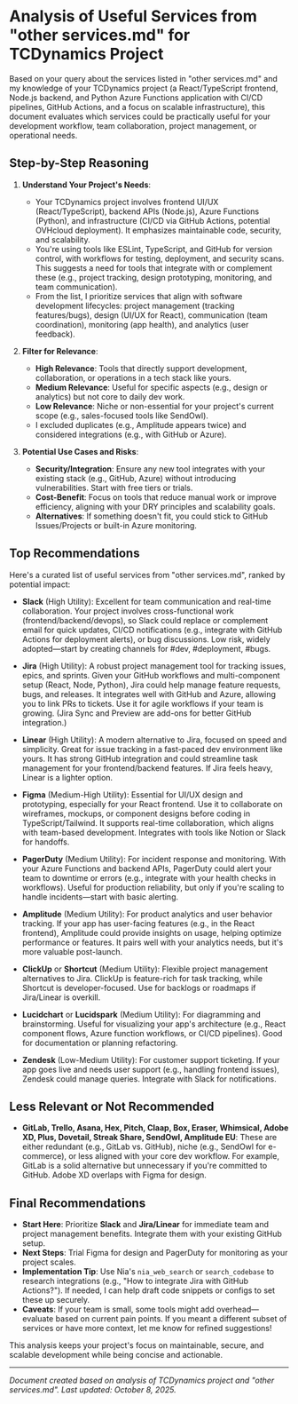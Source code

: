 # Analysis of Useful Services from "other services.md" for TCDynamics Project

Based on your query about the services listed in "other services.md" and my knowledge of your TCDynamics project (a React/TypeScript frontend, Node.js backend, and Python Azure Functions application with CI/CD pipelines, GitHub Actions, and a focus on scalable infrastructure), this document evaluates which services could be practically useful for your development workflow, team collaboration, project management, or operational needs.

## Step-by-Step Reasoning

1. **Understand Your Project's Needs**:
   - Your TCDynamics project involves frontend UI/UX (React/TypeScript), backend APIs (Node.js), Azure Functions (Python), and infrastructure (CI/CD via GitHub Actions, potential OVHcloud deployment). It emphasizes maintainable code, security, and scalability.
   - You're using tools like ESLint, TypeScript, and GitHub for version control, with workflows for testing, deployment, and security scans. This suggests a need for tools that integrate with or complement these (e.g., project tracking, design prototyping, monitoring, and team communication).
   - From the list, I prioritize services that align with software development lifecycles: project management (tracking features/bugs), design (UI/UX for React), communication (team coordination), monitoring (app health), and analytics (user feedback).

2. **Filter for Relevance**:
   - **High Relevance**: Tools that directly support development, collaboration, or operations in a tech stack like yours.
   - **Medium Relevance**: Useful for specific aspects (e.g., design or analytics) but not core to daily dev work.
   - **Low Relevance**: Niche or non-essential for your project's current scope (e.g., sales-focused tools like SendOwl).
   - I excluded duplicates (e.g., Amplitude appears twice) and considered integrations (e.g., with GitHub or Azure).

3. **Potential Use Cases and Risks**:
   - **Security/Integration**: Ensure any new tool integrates with your existing stack (e.g., GitHub, Azure) without introducing vulnerabilities. Start with free tiers or trials.
   - **Cost-Benefit**: Focus on tools that reduce manual work or improve efficiency, aligning with your DRY principles and scalability goals.
   - **Alternatives**: If something doesn't fit, you could stick to GitHub Issues/Projects or built-in Azure monitoring.

## Top Recommendations

Here's a curated list of useful services from "other services.md", ranked by potential impact:

- **Slack** (High Utility): Excellent for team communication and real-time collaboration. Your project involves cross-functional work (frontend/backend/devops), so Slack could replace or complement email for quick updates, CI/CD notifications (e.g., integrate with GitHub Actions for deployment alerts), or bug discussions. Low risk, widely adopted—start by creating channels for #dev, #deployment, #bugs.

- **Jira** (High Utility): A robust project management tool for tracking issues, epics, and sprints. Given your GitHub workflows and multi-component setup (React, Node, Python), Jira could help manage feature requests, bugs, and releases. It integrates well with GitHub and Azure, allowing you to link PRs to tickets. Use it for agile workflows if your team is growing. (Jira Sync and Preview are add-ons for better GitHub integration.)

- **Linear** (High Utility): A modern alternative to Jira, focused on speed and simplicity. Great for issue tracking in a fast-paced dev environment like yours. It has strong GitHub integration and could streamline task management for your frontend/backend features. If Jira feels heavy, Linear is a lighter option.

- **Figma** (Medium-High Utility): Essential for UI/UX design and prototyping, especially for your React frontend. Use it to collaborate on wireframes, mockups, or component designs before coding in TypeScript/Tailwind. It supports real-time collaboration, which aligns with team-based development. Integrates with tools like Notion or Slack for handoffs.

- **PagerDuty** (Medium Utility): For incident response and monitoring. With your Azure Functions and backend APIs, PagerDuty could alert your team to downtime or errors (e.g., integrate with your health checks in workflows). Useful for production reliability, but only if you're scaling to handle incidents—start with basic alerting.

- **Amplitude** (Medium Utility): For product analytics and user behavior tracking. If your app has user-facing features (e.g., in the React frontend), Amplitude could provide insights on usage, helping optimize performance or features. It pairs well with your analytics needs, but it's more valuable post-launch.

- **ClickUp** or **Shortcut** (Medium Utility): Flexible project management alternatives to Jira. ClickUp is feature-rich for task tracking, while Shortcut is developer-focused. Use for backlogs or roadmaps if Jira/Linear is overkill.

- **Lucidchart** or **Lucidspark** (Medium Utility): For diagramming and brainstorming. Useful for visualizing your app's architecture (e.g., React component flows, Azure function workflows, or CI/CD pipelines). Good for documentation or planning refactoring.

- **Zendesk** (Low-Medium Utility): For customer support ticketing. If your app goes live and needs user support (e.g., handling frontend issues), Zendesk could manage queries. Integrate with Slack for notifications.

## Less Relevant or Not Recommended

- **GitLab, Trello, Asana, Hex, Pitch, Claap, Box, Eraser, Whimsical, Adobe XD, Plus, Dovetail, Streak Share, SendOwl, Amplitude EU**: These are either redundant (e.g., GitLab vs. GitHub), niche (e.g., SendOwl for e-commerce), or less aligned with your core dev workflow. For example, GitLab is a solid alternative but unnecessary if you're committed to GitHub. Adobe XD overlaps with Figma for design.

## Final Recommendations

- **Start Here**: Prioritize **Slack** and **Jira/Linear** for immediate team and project management benefits. Integrate them with your existing GitHub setup.
- **Next Steps**: Trial Figma for design and PagerDuty for monitoring as your project scales.
- **Implementation Tip**: Use Nia's `nia_web_search` or `search_codebase` to research integrations (e.g., "How to integrate Jira with GitHub Actions?"). If needed, I can help draft code snippets or configs to set these up securely.
- **Caveats**: If your team is small, some tools might add overhead—evaluate based on current pain points. If you meant a different subset of services or have more context, let me know for refined suggestions!

This analysis keeps your project's focus on maintainable, secure, and scalable development while being concise and actionable.

---

_Document created based on analysis of TCDynamics project and "other services.md". Last updated: October 8, 2025._
